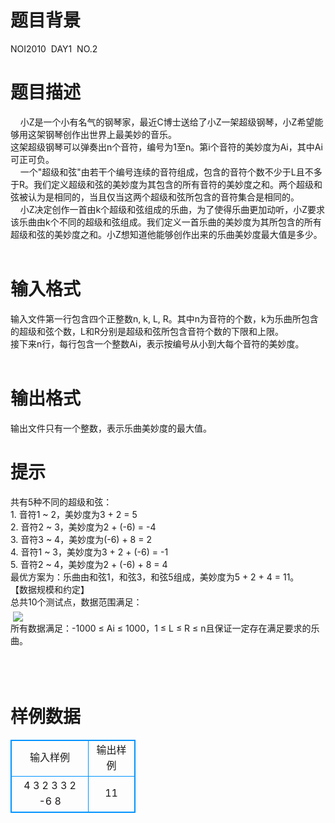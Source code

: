 # 

 
 # 题目背景 
NOI2010&nbsp;&nbsp;DAY1&nbsp;&nbsp;NO.2<BR> 

 
 # 题目描述 
&nbsp;&nbsp;&nbsp;&nbsp;小Z是一个小有名气的钢琴家，最近C博士送给了小Z一架超级钢琴，小Z希望能够用这架钢琴创作出世界上最美妙的音乐。&nbsp;<BR>这架超级钢琴可以弹奏出n个音符，编号为1至n。第i个音符的美妙度为Ai，其中Ai可正可负。&nbsp;<BR>&nbsp;&nbsp;&nbsp;&nbsp;一个"超级和弦"由若干个编号连续的音符组成，包含的音符个数不少于L且不多于R。我们定义超级和弦的美妙度为其包含的所有音符的美妙度之和。两个超级和弦被认为是相同的，当且仅当这两个超级和弦所包含的音符集合是相同的。&nbsp;<BR>&nbsp;&nbsp;&nbsp;&nbsp;小Z决定创作一首由k个超级和弦组成的乐曲，为了使得乐曲更加动听，小Z要求该乐曲由k个不同的超级和弦组成。我们定义一首乐曲的美妙度为其所包含的所有超级和弦的美妙度之和。小Z想知道他能够创作出来的乐曲美妙度最大值是多少。&nbsp;<BR><BR> 

 
 # 输入格式 
输入文件第一行包含四个正整数n,&nbsp;k,&nbsp;L,&nbsp;R。其中n为音符的个数，k为乐曲所包含的超级和弦个数，L和R分别是超级和弦所包含音符个数的下限和上限。&nbsp;<BR>接下来n行，每行包含一个整数Ai，表示按编号从小到大每个音符的美妙度。&nbsp;<BR><BR> 

 
 # 输出格式 
输出文件只有一个整数，表示乐曲美妙度的最大值。<BR> 

 
 # 提示 
共有5种不同的超级和弦：<BR>1.	音符1&nbsp;~&nbsp;2，美妙度为3&nbsp;+&nbsp;2&nbsp;=&nbsp;5&nbsp;<BR>2.	音符2&nbsp;~&nbsp;3，美妙度为2&nbsp;+&nbsp;(-6)&nbsp;=&nbsp;-4&nbsp;<BR>3.	音符3&nbsp;~&nbsp;4，美妙度为(-6)&nbsp;+&nbsp;8&nbsp;=&nbsp;2&nbsp;<BR>4.	音符1&nbsp;~&nbsp;3，美妙度为3&nbsp;+&nbsp;2&nbsp;+&nbsp;(-6)&nbsp;=&nbsp;-1&nbsp;<BR>5.	音符2&nbsp;~&nbsp;4，美妙度为2&nbsp;+&nbsp;(-6)&nbsp;+&nbsp;8&nbsp;=&nbsp;4&nbsp;<BR>最优方案为：乐曲由和弦1，和弦3，和弦5组成，美妙度为5&nbsp;+&nbsp;2&nbsp;+&nbsp;4&nbsp;=&nbsp;11。<BR>【数据规模和约定】<BR>总共10个测试点，数据范围满足：<BR>&nbsp;<img src="/source/joyoi/tyvj-1256/img/aHR0cDovL3d3dy5qb3lvaS5jbi9wcm9ibGVtL3R5dmotMTI1Ni9odHRwOi8vd3d3LnR5dmouY246ODA4MC9Qcm9ibGVtSW1nLzEyNTYuanBn.jpg" border=0 align=middle><BR>所有数据满足：-1000&nbsp;≤&nbsp;Ai&nbsp;≤&nbsp;1000，1&nbsp;≤&nbsp;L&nbsp;≤&nbsp;R&nbsp;≤&nbsp;n且保证一定存在满足要求的乐曲。<BR><BR><BR><BR> 
# 样例数据
<style>
        table,table tr th, table tr td { border:1px solid #0094ff; }
        table { width: 200px; min-height: 25px; line-height: 25px; text-align: center; border-collapse: collapse;}   
    </style>
<table>
	<tr>
		<td>输入样例</td>
		<td>输出样例</td>
	</tr>
<tr><td>4 3 2 3
3
2
-6
8


</td><td>11
</td></tr></table>
